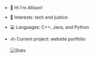 - 💌 Hi I'm Allison!
- 🌱 Interests: tech and justice
- 💻 Languages: C++, Java, and Python
- ✍️ Current project: website portfolio

  ![Stats](https://github-readme-stats.vercel.app/api/top-langs/?username=allison-pham&layout=compact&theme=dark&langs_count=3)

<!---
allison-pham/allison-pham is a ✨ special ✨ repository because its `README.md` (this file) appears on your GitHub profile.
You can click the Preview link to take a look at your changes.
--->
